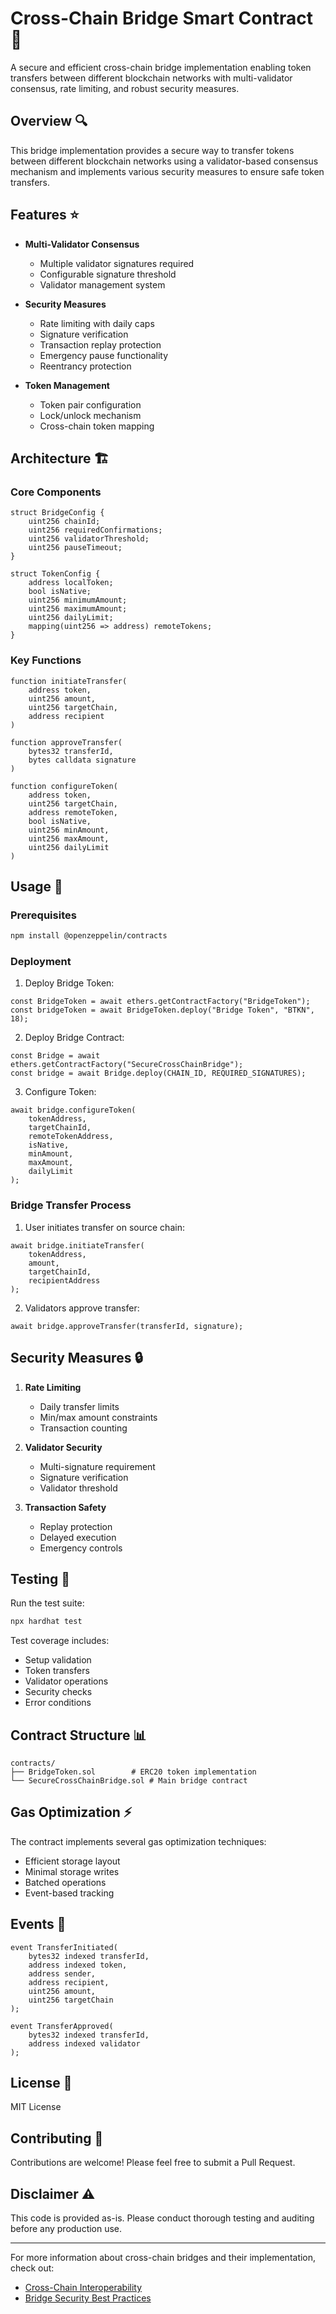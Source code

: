 # Cross-Chain Bridge Smart Contract 🌉

A secure and efficient cross-chain bridge implementation enabling token transfers between different blockchain networks with multi-validator consensus, rate limiting, and robust security measures.

## Overview 🔍

This bridge implementation provides a secure way to transfer tokens between different blockchain networks using a validator-based consensus mechanism and implements various security measures to ensure safe token transfers.

## Features ⭐

- **Multi-Validator Consensus**
  - Multiple validator signatures required
  - Configurable signature threshold
  - Validator management system

- **Security Measures**
  - Rate limiting with daily caps
  - Signature verification
  - Transaction replay protection
  - Emergency pause functionality
  - Reentrancy protection

- **Token Management**
  - Token pair configuration
  - Lock/unlock mechanism
  - Cross-chain token mapping

## Architecture 🏗️

### Core Components

```solidity
struct BridgeConfig {
    uint256 chainId;
    uint256 requiredConfirmations;
    uint256 validatorThreshold;
    uint256 pauseTimeout;
}

struct TokenConfig {
    address localToken;
    bool isNative;
    uint256 minimumAmount;
    uint256 maximumAmount;
    uint256 dailyLimit;
    mapping(uint256 => address) remoteTokens;
}
```

### Key Functions

```solidity
function initiateTransfer(
    address token,
    uint256 amount,
    uint256 targetChain,
    address recipient
)

function approveTransfer(
    bytes32 transferId,
    bytes calldata signature
)

function configureToken(
    address token,
    uint256 targetChain,
    address remoteToken,
    bool isNative,
    uint256 minAmount,
    uint256 maxAmount,
    uint256 dailyLimit
)
```

## Usage 📝

### Prerequisites

```bash
npm install @openzeppelin/contracts
```

### Deployment

1. Deploy Bridge Token:
```solidity
const BridgeToken = await ethers.getContractFactory("BridgeToken");
const bridgeToken = await BridgeToken.deploy("Bridge Token", "BTKN", 18);
```

2. Deploy Bridge Contract:
```solidity
const Bridge = await ethers.getContractFactory("SecureCrossChainBridge");
const bridge = await Bridge.deploy(CHAIN_ID, REQUIRED_SIGNATURES);
```

3. Configure Token:
```solidity
await bridge.configureToken(
    tokenAddress,
    targetChainId,
    remoteTokenAddress,
    isNative,
    minAmount,
    maxAmount,
    dailyLimit
);
```

### Bridge Transfer Process

1. User initiates transfer on source chain:
```solidity
await bridge.initiateTransfer(
    tokenAddress,
    amount,
    targetChainId,
    recipientAddress
);
```

2. Validators approve transfer:
```solidity
await bridge.approveTransfer(transferId, signature);
```

## Security Measures 🔒

1. **Rate Limiting**
   - Daily transfer limits
   - Min/max amount constraints
   - Transaction counting

2. **Validator Security**
   - Multi-signature requirement
   - Signature verification
   - Validator threshold

3. **Transaction Safety**
   - Replay protection
   - Delayed execution
   - Emergency controls

## Testing 🧪

Run the test suite:

```bash
npx hardhat test
```

Test coverage includes:
- Setup validation
- Token transfers
- Validator operations
- Security checks
- Error conditions

## Contract Structure 📊

```
contracts/
├── BridgeToken.sol        # ERC20 token implementation
└── SecureCrossChainBridge.sol # Main bridge contract
```

## Gas Optimization ⚡

The contract implements several gas optimization techniques:
- Efficient storage layout
- Minimal storage writes
- Batched operations
- Event-based tracking

## Events 📡

```solidity
event TransferInitiated(
    bytes32 indexed transferId,
    address indexed token,
    address sender,
    address recipient,
    uint256 amount,
    uint256 targetChain
);

event TransferApproved(
    bytes32 indexed transferId,
    address indexed validator
);
```

## License 📄

MIT License

## Contributing 🤝

Contributions are welcome! Please feel free to submit a Pull Request.

## Disclaimer ⚠️

This code is provided as-is. Please conduct thorough testing and auditing before any production use.

---

For more information about cross-chain bridges and their implementation, check out:
- [Cross-Chain Interoperability](https://ethereum.org/en/developers/docs/bridges/)
- [Bridge Security Best Practices](https://ethereum.org/en/developers/docs/bridges/#security)


